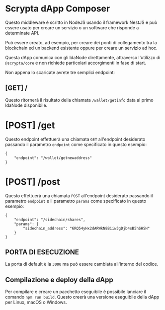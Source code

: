 # Scrypta dApp Composer

Questo middleware è scritto in NodeJS usando il framework NestJS e può essere usato per creare un servizio o un software che risponde a determinate API.

Può essere creato, ad esempio, per creare dei ponti di collegamento tra la blockchain ed un backend esistente oppure per creare un servizio ad hoc.

Questa dApp comunica con gli IdaNode direttamente, attraverso l'utilizzo di `@scrypta/core` e non richiede particolari accorgimenti in fase di start.

Non appena lo scaricate avrete tre semplici endpoint:

## [GET] /

Questo ritornerà il risultato della chiamata `/wallet/getinfo` data al primo IdaNode disponibile.

# [POST] /get

Questo endpoint effettuerà una chiamata `GET` all'endpoint desiderato passando il parametro `endpoint` come specificato in questo esempio:
```
{
	"endpoint": "/wallet/getnewaddress"
}
``` 

# [POST] /post

Questo effettuerà una chiamata `POST` all'endpoint desiderato passando il parametro `endpoint` e il parametro `params` come specificato in questo esempio:
```
{
	"endpoint": "/sidechain/shares",
	"params": {
		"sidechain_address": "6RQ54yHx2dARWkN8Biiw3gDjb4sB5hSHSH"
	}
}
``` 

## PORTA DI ESECUZIONE

La porta di default è la `3000` ma può essere cambiata all'interno del codice.

## Compilazione e deploy della dApp

Per compilare e creare un pacchetto eseguibile è possibile lanciare il comando `npm run build`. Questo creerà una versione eseguibile della dApp per Linux, macOS o Windows.